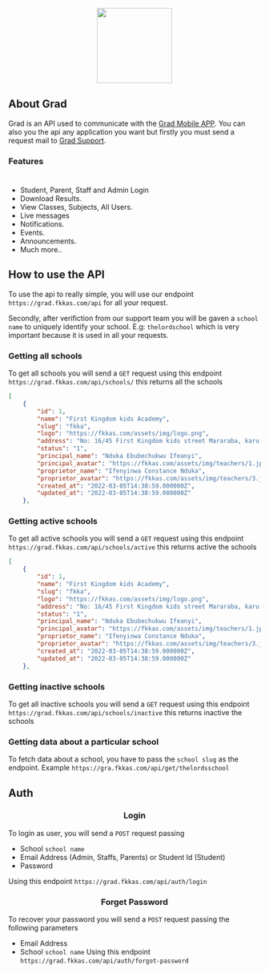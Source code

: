 <p align="center"><img src="https://grad.fkkas.com/logo-head.png" width="150"></p>

## About Grad

Grad is an API used to communicate with the [Grad Mobile APP](https://grad.com). You can also you the api any application you want but firstly you must send a request mail to <a href="mailto:contact@grad.fkkas.com">Grad Support</a>. 
### Features
#
- Student, Parent, Staff and Admin Login
- Download Results.
- View Classes, Subjects, All Users.
- Live messages
- Notifications.
- Events.
- Announcements.
- Much more.. 

## How to use the API 
To use the api to really simple, you will use our endpoint `https://grad.fkkas.com/api` for all your request. 

Secondly, after verifiction from our support team you will be gaven a `school name` to uniquely identify your school. E.g: `thelordschool` which is very important because it is used in all your requests. 

### Getting all schools 
To get all schools you will send a `GET` request using this endpoint `https://grad.fkkas.com/api/schools/` this returns all the schools 

```json
[
    {
        "id": 1,
        "name": "First Kingdom kids Academy",
        "slug": "fkka",
        "logo": "https://fkkas.com/assets/img/logo.png",
        "address": "No: 16/45 First Kingdom kids street Mararaba, karu LGA, Nasarawa State",
        "status": "1",
        "principal_name": "Nduka Ebubechukwu Ifeanyi",
        "principal_avatar": "https://fkkas.com/assets/img/teachers/1.jpg",
        "proprietor_name": "Ifenyinwa Constance Nduka",
        "proprietor_avatar": "https://fkkas.com/assets/img/teachers/3.jpg",
        "created_at": "2022-03-05T14:38:59.000000Z",
        "updated_at": "2022-03-05T14:38:59.000000Z"
    },
```
### Getting active schools  
To get all active schools you will send a `GET` request using this endpoint `https://grad.fkkas.com/api/schools/active` this returns active the schools 
```json
[
    {
        "id": 1,
        "name": "First Kingdom kids Academy",
        "slug": "fkka",
        "logo": "https://fkkas.com/assets/img/logo.png",
        "address": "No: 16/45 First Kingdom kids street Mararaba, karu LGA, Nasarawa State",
        "status": "1",
        "principal_name": "Nduka Ebubechukwu Ifeanyi",
        "principal_avatar": "https://fkkas.com/assets/img/teachers/1.jpg",
        "proprietor_name": "Ifenyinwa Constance Nduka",
        "proprietor_avatar": "https://fkkas.com/assets/img/teachers/3.jpg",
        "created_at": "2022-03-05T14:38:59.000000Z",
        "updated_at": "2022-03-05T14:38:59.000000Z"
    },
```
### Getting inactive schools  
To get all inactive schools you will send a `GET` request using this endpoint `https://grad.fkkas.com/api/schools/inactive` this returns inactive the schools 

### Getting data about a particular school 
To fetch data about a school, you have to pass the ``school slug`` as the endpoint. Example `https://gra.fkkas.com/api/get/thelordsschool` 

## Auth 
### <center>Login </center>
To login as user, you will send a `POST` request passing 
- School `school name`
- Email Address (Admin, Staffs, Parents) or Student Id (Student)
- Password 

Using this endpoint `https://grad.fkkas.com/api/auth/login` 

### <center>Forget Password </center> 
To recover your password you will send a `POST` request passing the following parameters 
- Email Address 
- School `school name` 
Using this endpoint `https://grad.fkkas.com/api/auth/forgot-password`

